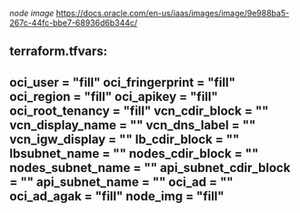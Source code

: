 *node image*
https://docs.oracle.com/en-us/iaas/images/image/9e988ba5-267c-44fc-bbe7-68936d6b344c/


terraform.tfvars:
---
oci_user = "fill"
oci_fringerprint = "fill"
oci_region = "fill"
oci_apikey = "fill"
oci_root_tenancy = "fill"
vcn_cdir_block = ""
vcn_display_name = ""
vcn_dns_label = ""
vcn_igw_display = ""
lb_cdir_block = ""
lbsubnet_name = ""
nodes_cdir_block = ""
nodes_subnet_name = ""
api_subnet_cdir_block = ""
api_subnet_name = ""
oci_ad = ""
oci_ad_agak = "fill"
node_img = "fill"
---